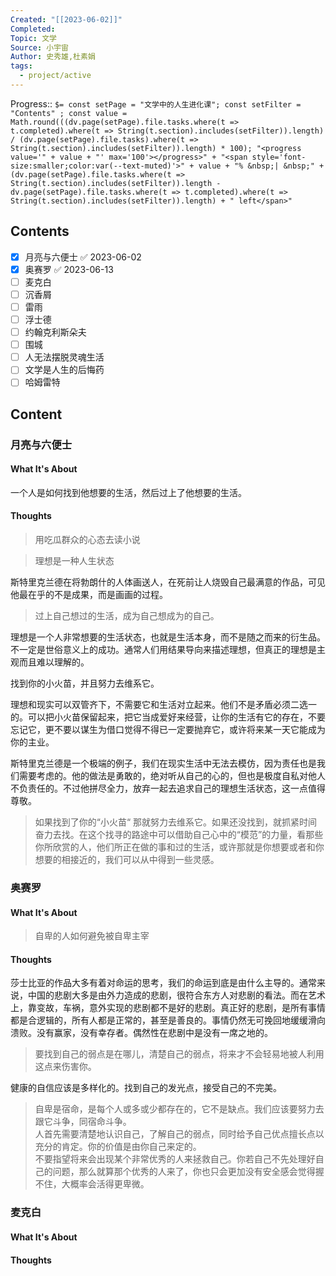 ```yaml
---
Created: "[[2023-06-02]]"
Completed: 
Topic: 文学
Source: 小宇宙
Author: 史秀雄,杜素娟
tags:
  - project/active
---
```


Progress::  `$= const setPage = "文学中的人生进化课"; const setFilter = "Contents" ; const value = Math.round(((dv.page(setPage).file.tasks.where(t => t.completed).where(t => String(t.section).includes(setFilter)).length) / (dv.page(setPage).file.tasks).where(t => String(t.section).includes(setFilter)).length) * 100); "<progress value='" + value + "' max='100'></progress>" + "<span style='font-size:smaller;color:var(--text-muted)'>" + value + "% &nbsp;| &nbsp;" + (dv.page(setPage).file.tasks.where(t => String(t.section).includes(setFilter)).length - dv.page(setPage).file.tasks.where(t => t.completed).where(t => String(t.section).includes(setFilter)).length) + " left</span>" `


## Contents
- [x] 月亮与六便士 ✅ 2023-06-02
- [x] 奥赛罗 ✅ 2023-06-13
- [ ] 麦克白
- [ ] 沉香屑
- [ ] 雷雨
- [ ] 浮士德
- [ ] 约翰克利斯朵夫
- [ ] 围城
- [ ] 人无法摆脱灵魂生活
- [ ] 文学是人生的后悔药
- [ ] 哈姆雷特

## Content
### 月亮与六便士
#### What It's About

一个人是如何找到他想要的生活，然后过上了他想要的生活。

#### Thoughts

> 用吃瓜群众的心态去读小说

> 理想是一种人生状态

斯特里克兰德在将勃朗什的人体画送人，在死前让人烧毁自己最满意的作品，可见他最在乎的不是成果，而是画画的过程。

> 过上自己想过的生活，成为自己想成为的自己。

理想是一个人非常想要的生活状态，也就是生活本身，而不是随之而来的衍生品。不一定是世俗意义上的成功。通常人们用结果导向来描述理想，但真正的理想是主观而且难以理解的。

找到你的小火苗，并且努力去维系它。

理想和现实可以双管齐下，不需要它和生活对立起来。他们不是矛盾必须二选一的。可以把小火苗保留起来，把它当成爱好来经营，让你的生活有它的存在，不要忘记它，更不要以谋生为借口觉得不得已一定要抛弃它，或许将来某一天它能成为你的主业。

斯特里克兰德是一个极端的例子，我们在现实生活中无法去模仿，因为责任也是我们需要考虑的。他的做法是勇敢的，绝对听从自己的心的，但也是极度自私对他人不负责任的。不过他拼尽全力，放弃一起去追求自己的理想生活状态，这一点值得尊敬。

> 如果找到了你的“小火苗“ 那就努力去维系它。如果还没找到，就抓紧时间奋力去找。在这个找寻的路途中可以借助自己心中的“模范”的力量，看那些你所欣赏的人，他们所正在做的事和过的生活，或许那就是你想要或者和你想要的相接近的，我们可以从中得到一些灵感。

### 奥赛罗
#### What It's About

> 自卑的人如何避免被自卑主宰

#### Thoughts

莎士比亚的作品大多有着对命运的思考，我们的命运到底是由什么主导的。通常来说，中国的悲剧大多是由外力造成的悲剧，很符合东方人对悲剧的看法。而在艺术上，靠变故，车祸，意外实现的悲剧都不是好的悲剧。真正好的悲剧，是所有事情都是合逻辑的，所有人都是正常的，甚至是善良的。事情仍然无可挽回地缓缓滑向溃败。没有赢家，没有幸存者。偶然性在悲剧中是没有一席之地的。

> 要找到自己的弱点是在哪儿，清楚自己的弱点，将来才不会轻易地被人利用这点来伤害你。  

健康的自信应该是多样化的。找到自己的发光点，接受自己的不完美。

> 自卑是宿命，是每个人或多或少都存在的，它不是缺点。我们应该要努力去跟它斗争，同宿命斗争。  
> 人首先需要清楚地认识自己，了解自己的弱点，同时给予自己优点擅长点以充分的肯定。你的价值是由你自己来定的。  
> 不要指望将来会出现某个非常优秀的人来拯救自己。你若自己不先处理好自己的问题，那么就算那个优秀的人来了，你也只会更加没有安全感会觉得握不住，大概率会活得更卑微。  

### 麦克白

#### What It's About

#### Thoughts